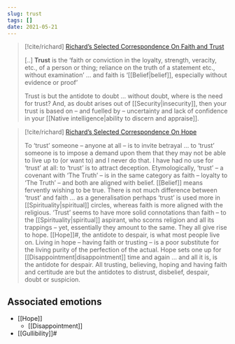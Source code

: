 ```yaml
---
slug: trust
tags: []
date: 2021-05-21
---
```



> [!cite/richard] [Richard’s Selected Correspondence On Faith and Trust](https://actualfreedom.com.au/richard/selectedcorrespondence/sc-faithtrust.htm)
> 
> [..] **Trust** is the ‘faith or conviction in the loyalty, strength, veracity, etc., of a person or thing; reliance on the truth of a statement etc., without examination’ ... and faith is ‘[[Belief|belief]], especially without evidence or proof’ 
> 
> Trust is but the antidote to doubt ... without doubt, where is the need for trust? And, as doubt arises out of [[Security|insecurity]], then your trust is based on – and fuelled by – uncertainty and lack of confidence in your [[Native intelligence|ability to discern and appraise]].


> [!cite/richard] [Richard’s Selected Correspondence On Hope](https://www.actualfreedom.com.au/richard/selectedcorrespondence/sc-hope.htm)
> 
> To ‘trust’ someone – anyone at all – is to invite betrayal ... to ‘trust’ someone is to impose a demand upon them that they may not be able to live up to (or want to) and I never do that. I have had no use for ‘trust’ at all: to ‘trust’ is to attract deception. Etymologically, ‘trust’ – a covenant with ‘The Truth’ – is in the same category as faith – loyalty to ‘The Truth’ – and both are aligned with belief. [[Belief]] means fervently wishing to be true. There is not much difference between ‘trust’ and faith ... as a generalisation perhaps ‘trust’ is used more in [[Spirituality|spiritual]] circles, whereas faith is more aligned with the religious. ‘Trust’ seems to have more solid connotations than faith – to the [[Spirituality|spiritual]] aspirant, who scorns religion and all its trappings – yet, essentially they amount to the same. They all give rise to hope. [[Hope]]#, the antidote to despair, is what most people live on. Living in hope – having faith or trusting – is a poor substitute for the living purity of the perfection of the actual. Hope sets one up for [[Disappointment|disappointment]] time and again ... and all it is, is the antidote for despair. All trusting, believing, hoping and having faith and certitude are but the antidotes to distrust, disbelief, despair, doubt or suspicion.


## Associated emotions

- [[Hope]]
	- [[Disappointment]]
- [[Gullibility]]#
